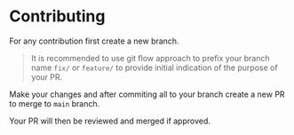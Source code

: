 # Contributing

For any contribution first create a new branch.

> It is recommended to use git flow approach to prefix your branch name `fix/` or `feature/` to provide initial indication of the purpose of your PR.

Make your changes and after commiting all to your branch create a new PR to merge to `main` branch.

Your PR will then be reviewed and merged if approved.
